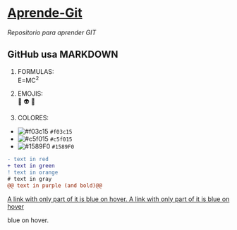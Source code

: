 
# [Aprende-Git](https://github.com/oscarnmori/Aprende-Git/blob/master/README.md "")
*Repositorio para aprender GIT*

## GitHub usa MARKDOWN

1. FORMULAS:  
E=MC<sup>2</sup> 

2. EMOJIS:  
:older_man:
:alien:
:rainbow:

3. COLORES:  
- ![#f03c15](https://via.placeholder.com/15/f03c15/000000?text=+) `#f03c15`
- ![#c5f015](https://via.placeholder.com/15/c5f015/000000?text=+) `#c5f015`
- ![#1589F0](https://via.placeholder.com/15/1589F0/000000?text=+) `#1589F0`

```diff
- text in red
+ text in green
! text in orange
# text in gray
@@ text in purple (and bold)@@
```
<a class="text-gray-dark no-underline" href="#url">
  A link with only part of it is <span class="link-hover-blue">blue on hover</span>.
</a>

<a class="text-gray-dark no-underline" href="#url">
  A link with only part of it is blue on hover
</a>

<span class="link-hover-blue">blue on hover</span>.
